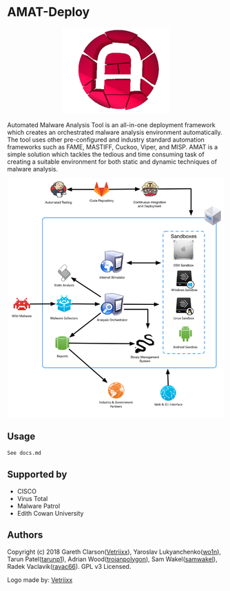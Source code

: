 # AMAT-Deploy


<p align="center">
  <img width="250" height="200" src="/_docs/AMAT_Logo.jpg">
</p>

Automated Malware Analysis Tool is an all-in-one deployment framework which creates an orchestrated malware analysis environment automatically. The tool uses other pre-configured and industry standard automation frameworks such as FAME, MASTIFF, Cuckoo, Viper, and MISP. AMAT is a simple solution which tackles the tedious and time consuming task of creating a suitable environment for both static and dynamic techniques of malware analysis. 


![Architecture](/_docs/archv2.png)


## Usage

```sh
See docs.md
```

## Supported by
- CISCO
- Virus Total
- Malware Patrol
- Edith Cowan University


## Authors

Copyright (c) 2018 Gareth Clarson([Vetriixx][]), Yaroslav Lukyanchenko([wo1n][]), Tarun Patel([tarunp1][]), 
Adrian Wood([trojanpolygon][]), Sam Wakel([samwakel][]), Radek Vaclavik([ravac66][]). GPL v3 Licensed.



Logo made by: [Vetriixx][]

[Vetriixx]: https://github.com/Vetriixx
[ravac66]: https://github.com/ravac66
[samwakel]: https://github.com/samwakel
[tarunp1]: https://github.com/tarunp1
[wo1n]: https://github.com/wo1n
[trojanpolygon]: https://github.com/trojanpolygon
